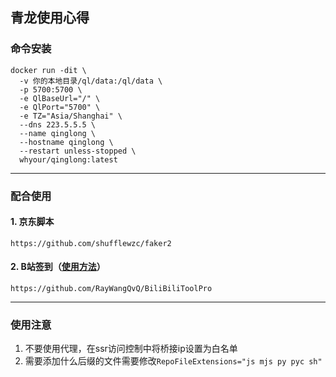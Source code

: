 ## 青龙使用心得

### 命令安装
```
docker run -dit \
  -v 你的本地目录/ql/data:/ql/data \
  -p 5700:5700 \
  -e QlBaseUrl="/" \
  -e QlPort="5700" \
  -e TZ="Asia/Shanghai" \
  --dns 223.5.5.5 \
  --name qinglong \
  --hostname qinglong \
  --restart unless-stopped \
  whyour/qinglong:latest
```
--------
### 配合使用
#### 1. 京东脚本
```
https://github.com/shufflewzc/faker2
```
#### 2. B站签到（[使用方法](https://github.com/TZP001/docker-/blob/main/%E9%9D%92%E9%BE%99/BiliBiliToolPro.md)）

```
https://github.com/RayWangQvQ/BiliBiliToolPro
```
------------
### 使用注意
1. 不要使用代理，在ssr访问控制中将桥接ip设置为白名单
2. 需要添加什么后缀的文件需要修改```RepoFileExtensions="js mjs py pyc sh"```
